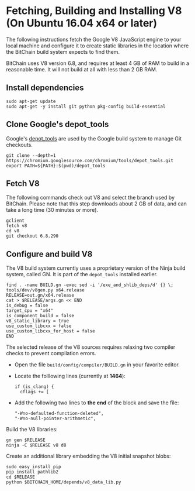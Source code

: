 # Fetching, Building and Installing V8 (On Ubuntu 16.04 x64 or later)

The following instructions fetch the Google V8 JavaScript engine to your local machine and configure it to create static libraries in the location where the BitChain build system expects to find them.

BitChain uses V8 version 6.8, and requires at least 4 GB of RAM to build in a reasonable time. It will not build at all with less than 2 GB RAM.

## Install dependencies

    sudo apt-get update
    sudo apt-get -y install git python pkg-config build-essential

## Clone Google's depot_tools

Google's [depot_tools](http://dev.chromium.org/developers/how-tos/install-depot-tools) are used by the Google build system to manage Git checkouts.

    git clone --depth=1 https://chromium.googlesource.com/chromium/tools/depot_tools.git
    export PATH=${PATH}:$(pwd)/depot_tools

## Fetch V8

The following commands check out V8 and select the branch used by BitChain. Please note that this step downloads about 2 GB of data, and can take a long time (30 minutes or more).

    gclient
    fetch v8
    cd v8
    git checkout 6.8.290

## Configure and build V8

The V8 build system currently uses a proprietary version of the Ninja build system, called GN. It is part of the `depot_tools` installed earlier.

    find . -name BUILD.gn -exec sed -i '/exe_and_shlib_deps/d' {} \;
    tools/dev/v8gen.py x64.release
    RELEASE=out.gn/x64.release
    cat > $RELEASE/args.gn << END
    is_debug = false
    target_cpu = "x64"
    is_component_build = false
    v8_static_library = true
    use_custom_libcxx = false
    use_custom_libcxx_for_host = false
    END

The selected release of the V8 sources requires relaxing two compiler checks to prevent compilation errors.

-   Open the file `build/config/compiler/BUILD.gn` in your favorite editor.
-   Locate the folllowing lines (currently at **1464**):

        if (is_clang) {
          cflags += [
          
-   Add the following two lines to **the end** of the block and save the file:

        "-Wno-defaulted-function-deleted",
        "-Wno-null-pointer-arithmetic",

Build the V8 libraries:

    gn gen $RELEASE
    ninja -C $RELEASE v8 d8

Create an additional library embedding the V8 initial snapshot blobs:

    sudo easy_install pip
    pip install pathlib2
    cd $RELEASE
    python $BITCHAIN_HOME/depends/v8_data_lib.py

<!--
    cd $RELEASE
    objs=()
    for f in *.bin *.dat; do
        objcopy -B i386 -I binary -O elf64-x86-64 $f obj/${f%.*}.o
        objs+=("${f%.*}.o")
    done
    cd obj
    ar rvs libv8_data.a ${objs[@]}
-->
